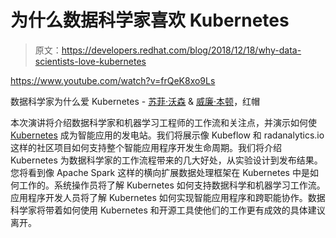 # 为什么数据科学家喜欢 Kubernetes

> 原文：<https://developers.redhat.com/blog/2018/12/18/why-data-scientists-love-kubernetes>

https://www.youtube.com/watch?v=frQeK8xo9Ls

数据科学家为什么爱 Kubernetes - [苏菲·沃森](https://twitter.com/sophwats) & [威廉·本顿](https://twitter.com/willb)，红帽

本次演讲将介绍数据科学家和机器学习工程师的工作流和关注点，并演示如何使 [Kubernetes](https://developers.redhat.com/topics/kubernetes/) 成为智能应用的发电站。我们将展示像 Kubeflow 和 radanalytics.io 这样的社区项目如何支持整个智能应用程序开发生命周期。我们将介绍 Kubernetes 为数据科学家的工作流程带来的几大好处，从实验设计到发布结果。您将看到像 Apache Spark 这样的横向扩展数据处理框架在 Kubernetes 中是如何工作的。系统操作员将了解 Kubernetes 如何支持数据科学和机器学习工作流。应用程序开发人员将了解 Kubernetes 如何实现智能应用程序和跨职能协作。数据科学家将带着如何使用 Kubernetes 和开源工具使他们的工作更有成效的具体建议离开。